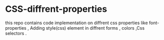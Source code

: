 # CSS-diffrent-properties

this repo contains code implementation on diffrent css properties like font-properties , Adding style(css) element in diffrent forms , colors ,Css selectors .
